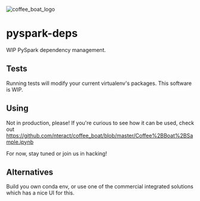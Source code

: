 ![coffee_boat_logo](https://raw.githubusercontent.com/nteract/coffee_boat/master/imgs/coffee-boat.png)

# pyspark-deps
WIP PySpark dependency management.

## Tests

Running tests will modify your current virtualenv's packages. This software is WIP.

## Using

Not in production, please! If you're curious to see how it can be used, check out https://github.com/nteract/coffee_boat/blob/master/Coffee%2BBoat%2BSample.ipynb

For now, stay tuned or join us in hacking!

## Alternatives

Build you own conda env, or use one of the commercial integrated solutions which has a nice UI for this.
